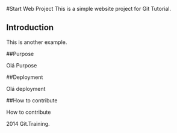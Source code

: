 #Start Web Project
This is a simple website project for Git Tutorial.

## Introduction

This is another example.

##Purpose

Olá Purpose

##Deployment

Olá deployment

##How to contribute

How to contribute

2014 Git.Training.